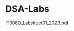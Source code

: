 # DSA-Labs


[IT3080_Labsheet01_2023.pdf](https://github.com/user-attachments/files/16747114/IT3080_Labsheet01_2023.pdf)
